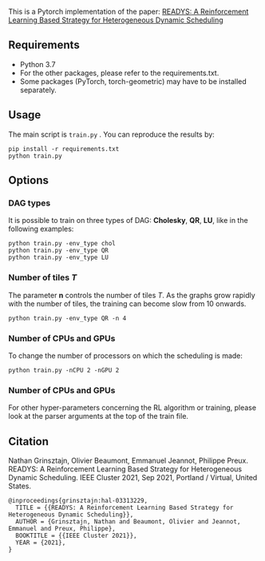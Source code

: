 This is a Pytorch implementation of the paper: [READYS: A Reinforcement Learning Based Strategy for Heterogeneous Dynamic Scheduling](https://hal.inria.fr/hal-03313229/)


## Requirements

  * Python 3.7
  * For the other packages, please refer to the requirements.txt.
  * Some packages (PyTorch, torch-geometric) may have to be installed separately.


## Usage

The main script is `train.py` . You can reproduce the results by:
```
pip install -r requirements.txt
python train.py
```

## Options

### DAG types
It is possible to train on three types of DAG: **Cholesky**, **QR**, **LU**, like in the following examples:

```
python train.py -env_type chol
python train.py -env_type QR
python train.py -env_type LU
```
### Number of tiles *T*

The parameter **n** controls the number of tiles *T*. As the graphs grow rapidly with the number of tiles, the training can become slow from 10 onwards.
```
python train.py -env_type QR -n 4
```

### Number of CPUs and GPUs

To change the number of processors on which the scheduling is made:
```
python train.py -nCPU 2 -nGPU 2
```

### Number of CPUs and GPUs

For other hyper-parameters concerning the RL algorithm or training, please look at the parser arguments at the top of the train file.

## Citation

Nathan Grinsztajn, Olivier Beaumont, Emmanuel Jeannot, Philippe Preux. READYS: A Reinforcement Learning Based Strategy for Heterogeneous Dynamic Scheduling. IEEE Cluster 2021, Sep 2021, Portland / Virtual, United States.

```
@inproceedings{grinsztajn:hal-03313229,
  TITLE = {{READYS: A Reinforcement Learning Based Strategy for Heterogeneous Dynamic Scheduling}},
  AUTHOR = {Grinsztajn, Nathan and Beaumont, Olivier and Jeannot, Emmanuel and Preux, Philippe},
  BOOKTITLE = {{IEEE Cluster 2021}},
  YEAR = {2021},
}
```
